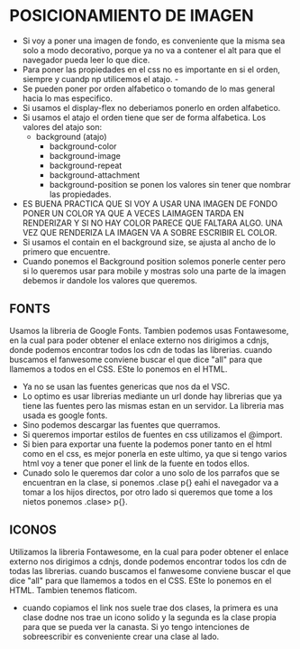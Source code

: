 # POSICIONAMIENTO DE IMAGEN

- Si voy a poner una imagen de fondo, es conveniente que la misma sea solo a modo decorativo, porque ya no va a contener el alt para que el navegador pueda leer lo que dice.
- Para poner las propiedades en el css no es importante en si el orden, siempre y cuandp np utilicemos el atajo. -
- Se pueden poner por orden alfabetico o tomando de lo mas general hacia lo mas especifico. 
- Si usamos el display-flex no deberiamos ponerlo en orden alfabetico.
- Si usamos el atajo el orden tiene que ser de forma alfabetica. Los valores del atajo son:
    - background (atajo)
        - background-color
        - background-image
        - background-repeat
        - background-attachment
        - background-position
        se ponen los valores sin tener que nombrar las propiedades.
- ES BUENA PRACTICA QUE SI VOY A USAR UNA IMAGEN DE FONDO  PONER UN COLOR YA QUE A VECES LAIMAGEN TARDA EN RENDERIZAR Y SI NO HAY COLOR PARECE QUE FALTARA ALGO. UNA VEZ QUE RENDERIZA LA IMAGEN VA A SOBRE ESCRIBIR EL COLOR. 
- Si usamos el contain en el background size, se ajusta al ancho de lo primero que encuentre.
- Cuando ponemos el Background position solemos ponerle center pero si lo queremos usar para mobile y mostras solo una parte de la imagen debemos ir dandole los valores que queremos.

## FONTS
Usamos la libreria de Google Fonts.
Tambien podemos usas Fontawesome, en la cual para poder obtener el enlace externo nos dirigimos a cdnjs, donde podemos encontrar todos los cdn de todas las librerias. cuando buscamos el fanwesome conviene buscar el que dice "all" para que llamemos a todos en el CSS. ESte lo ponemos en el HTML.

- Ya no se usan las fuentes genericas que nos da el VSC.
- Lo optimo es usar librerias mediante un url donde hay librerias que ya tiene las fuentes pero las mismas estan en un servidor. La libreria mas usada es google fonts.
- Sino podemos descargar las fuentes que querramos.
- Si queremos importar estilos de fuentes en css  utilizamos el @import.
- Si bien para exportar una fuente la podemos poner tanto en el html como en el css, es mejor ponerla en este ultimo, ya que si tengo varios html voy a tener que poner el link de la fuente en todos ellos.
- Cunado solo le  queremos dar color a uno solo de los parrafos que se encuentran en la clase, si ponemos .clase p{} eahi el navegador va a tomar a los hijos directos, por otro lado si queremos que tome a los nietos ponemos .clase> p{}.

## ICONOS
Utilizamos la libreria Fontawesome, en la cual para poder obtener el enlace externo nos dirigimos a cdnjs, donde podemos encontrar todos los cdn de todas las librerias. cuando buscamos el fanwesome conviene buscar el que dice "all" para que llamemos a todos en el CSS. ESte lo ponemos en el HTML.
Tambien tenemos flaticom.

- cuando copiamos el link nos suele trae dos clases, la primera es una clase dodne nos trae un icono solido y la segunda es la clase propia para que se pueda ver la canasta.
Si yo tengo intenciones de sobreescribir es conveniente crear una clase al lado.
